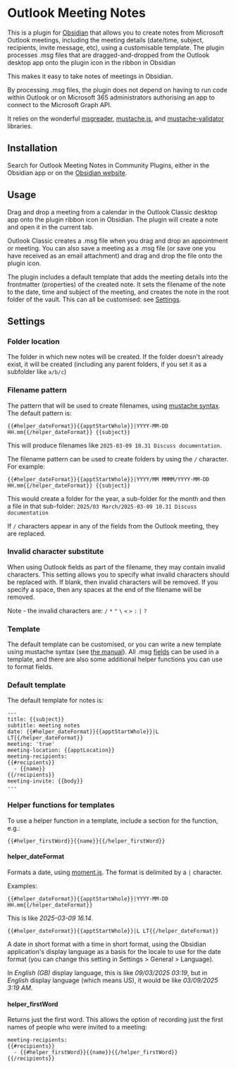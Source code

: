 # Outlook Meeting Notes

This is a plugin for [Obsidian](https://obsidian.md) that allows you to create notes from
Microsoft Outlook meetings, including the meeting details (date/time,
subject, recipients, invite message, etc), using a customisable template.
The plugin processes .msg files that are dragged-and-dropped from the 
Outlook desktop app onto the plugin icon in the ribbon in Obsidian

This makes it easy to take notes of meetings in Obsidian.

By processing .msg files, the plugin does not depend on having to run code within
Outlook or on Microsoft 365 administrators authorising an app to connect to the
Microsoft Graph API.

It relies on the wonderful [msgreader](https://github.com/HiraokaHyperTools/msgreader),
[mustache.js](https://github.com/janl/mustache.js), and
[mustache-validator](https://github.com/eliasm307/mustache-validator) libraries.

## Installation

Search for Outlook Meeting Notes in Community Plugins, either in the Obsidian app or
on the [Obsidian website](https://obsidian.md/plugins?search=outlook+meeting+notes).

## Usage
Drag and drop a meeting from a calendar in the Outlook Classic desktop app onto the
plugin ribbon icon in Obsidian. The plugin will create a note and open it in the
current tab.

Outlook Classic creates a .msg file when you drag and drop an appointment or meeting.
You can also save a meeting as a .msg file (or save one you have received as an email
attachment) and drag and drop the file onto the plugin icon.

The plugin includes a default template that adds the meeting details
into the frontmatter (properties) of the created note. It sets the filename of the note
to the date, time and subject of the meeting, and creates the note in the root folder of
the vault. This can all be customised: see [Settings](#settings).

## Settings
### Folder location
The folder in which new notes will be created. If the folder doesn't already exist, it
will be created (including any parent folders, if you set it as a subfolder like `a/b/c`)

### Filename pattern
The pattern that will be used to create filenames, using [mustache syntax](https://mustache.github.io/mustache.5.html).
The default pattern is:
```
{{#helper_dateFormat}}{{apptStartWhole}}|YYYY-MM-DD HH.mm{{/helper_dateFormat}} {{subject}}
```
This will produce filenames like `2025-03-09 10.31 Discuss documentation`.

The filename pattern can be used to create folders by using the `/` character. For example:
```
{{#helper_dateFormat}}{{apptStartWhole}}|YYYY/MM MMMM/YYYY-MM-DD HH.mm{{/helper_dateFormat}} {{subject}}
```
This would create a folder for the year, a sub-folder for the month and then a file in that sub-folder:
`2025/03 March/2025-03-09 10.31 Discuss documentation`

If `/` characters appear in any of the fields from the Outlook meeting, they are replaced.

### Invalid character substitute
When using Outlook fields as part of the filename, they may contain invalid characters.
This setting allows you to specify what invalid characters should be replaced with. If
blank, then invalid characters will be removed. If you specify a space, then any spaces
at the end of the filename will be removed.

Note - the invalid characters are: `/` `*` `"` `\` `<` `>` `:` `|` `?`

### Template
The default template can be customised, or you can write a new
template using mustache syntax (see [the manual](https://mustache.github.io/mustache.5.html)).
All .msg [fields](https://hiraokahypertools.github.io/msgreader/typedoc/interfaces/MsgReader.FieldsData.html)
can be used in a template, and there are also some additional helper functions you can
use to format fields.

### Default template
The default template for notes is:
```
---
title: {{subject}}
subtitle: meeting notes
date: {{#helper_dateFormat}}{{apptStartWhole}}|L LT{{/helper_dateFormat}}
meeting: 'true'
meeting-location: {{apptLocation}}
meeting-recipients:
{{#recipients}}
  - {{name}}
{{/recipients}}
meeting-invite: {{body}}
---
```

### Helper functions for templates
To use a helper function in a template, include a section for the function, e.g.:
```
{{#helper_firstWord}}{{name}}{{/helper_firstWord}}
```

#### helper_dateFormat
Formats a date, using [moment.js](https://momentjs.com/). The format is delimited by a `|`
character.

Examples:
```
{{#helper_dateFormat}}{{apptStartWhole}}|YYYY-MM-DD HH.mm{{/helper_dateFormat}}
```
This is like *2025-03-09 16.14*.
```
{{#helper_dateFormat}}{{apptStartWhole}}|L LT{{/helper_dateFormat}}
```
A date in short format with a time in short format, using the Obsidian application's 
display language as a basis for the locale to use for the date format (you can change
this setting in Settings > General > Language).

In *English (GB)* display language, this is like *09/03/2025 03:19*, but in
*English* display language (which means US), it would be like *03/09/2025 3:19 AM*.

#### helper_firstWord
Returns just the first word. This allows the option of recording just the first names of
people who were invited to a meeting:
```
meeting-recipients:
{{#recipients}}
  - {{#helper_firstWord}}{{name}}{{/helper_firstWord}}
{{/recipients}}
```

